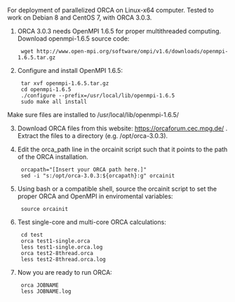 For deployment of parallelized ORCA on Linux-x64 computer. Tested to work on Debian 8 and CentOS 7, with ORCA 3.0.3.

1. ORCA 3.0.3 needs OpenMPI 1.6.5 for proper multithreaded computing. Download openmpi-1.6.5 source code:  

        wget http://www.open-mpi.org/software/ompi/v1.6/downloads/openmpi-1.6.5.tar.gz

2. Configure and install OpenMPI 1.6.5:  

        tar xvf openmpi-1.6.5.tar.gz
        cd openmpi-1.6.5
        ./configure --prefix=/usr/local/lib/openmpi-1.6.5
        sudo make all install
Make sure files are installed to /usr/local/lib/openmpi-1.6.5/

3. Download ORCA files from this website: https://orcaforum.cec.mpg.de/ .  
Extract the files to a directory (e.g. /opt/orca-3.0.3).

4. Edit the orca_path line in the orcainit script such that it points to the path of the ORCA installation.

        orcapath="[Insert your ORCA path here.]"
        sed -i "s:/opt/orca-3.0.3:${orcapath}:g" orcainit

5. Using bash or a compatible shell, source the orcainit script to set the proper ORCA and OpenMPI in enviromental variables:  

        source orcainit

6. Test single-core and multi-core ORCA calculations:  

        cd test
        orca test1-single.orca
        less test1-single.orca.log
        orca test2-8thread.orca
        less test2-8thread.orca.log

7. Now you are ready to run ORCA:  

        orca JOBNAME
        less JOBNAME.log
